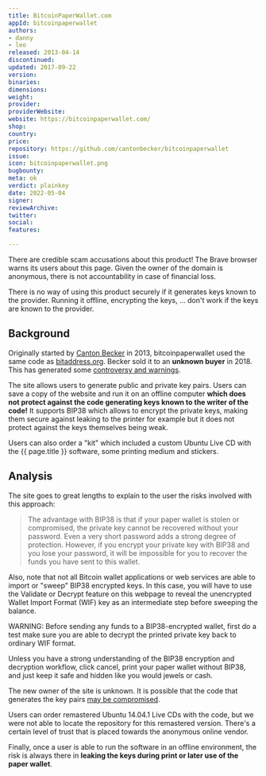 ```yaml
---
title: BitcoinPaperWallet.com
appId: bitcoinpaperwallet
authors:
- danny
- leo
released: 2013-04-14
discontinued: 
updated: 2017-09-22
version: 
binaries: 
dimensions: 
weight: 
provider: 
providerWebsite: 
website: https://bitcoinpaperwallet.com/
shop: 
country: 
price: 
repository: https://github.com/cantonbecker/bitcoinpaperwallet
issue: 
icon: bitcoinpaperwallet.png
bugbounty: 
meta: ok
verdict: plainkey
date: 2022-05-04
signer: 
reviewArchive: 
twitter: 
social: 
features: 

---
```


<div class="alertBox"><div>
<p>There are credible scam accusations about this product! The Brave browser
warns its users about this page. Given the owner of the domain is anonymous,
there is not accountability in case of financial loss.</p>
<p>There is no way of using this product securely if it generates keys known to
the provider. Running it offline, encrypting the keys, ... don't work if the
keys are known to the provider.</p>
</div></div>

## Background

Originally started by [Canton Becker](https://github.com/cantonbecker/) in 2013,
bitcoinpaperwallet used the same code as
[bitaddress.org](https://github.com/pointbiz/bitaddress.org). Becker sold it to
an **unknown buyer** in 2018. This has generated some
[controversy and warnings](https://www.reddit.com/r/Bitcoin/comments/gl6v7d/vulnerability_discovered_on_bitcoinpaperwalletcom/fqvpo7v/).

The site allows users to generate public and private key pairs. Users can save a
copy of the website and run it on an offline computer **which does not protect
against the code generating keys known to the writer of the code!** It supports
BIP38 which allows to encrypt the private keys, making them secure against
leaking to the printer for example but it does not protect against the keys
themselves being weak.

Users can also order a "kit" which included a custom Ubuntu Live CD with the {{ page.title }} software, some printing medium and stickers. 

## Analysis 

The site goes to great lengths to explain to the user the risks involved with this approach: 

> The advantage with BIP38 is that if your paper wallet is stolen or compromised, the private key cannot be recovered without your password. Even a very short password adds a strong degree of protection. However, if you encrypt your private key with BIP38 and you lose your password, it will be impossible for you to recover the funds you have sent to this wallet.
>
Also, note that not all Bitcoin wallet applications or web services are able to import or "sweep" BIP38 encrypted keys. In this case, you will have to use the Validate or Decrypt feature on this webpage to reveal the unencrypted Wallet Import Format (WIF) key as an intermediate step before sweeping the balance.
>
WARNING: Before sending any funds to a BIP38-encrypted wallet, first do a test make sure you are able to decrypt the printed private key back to ordinary WIF format.
>
Unless you have a strong understanding of the BIP38 encryption and decryption workflow, click cancel, print your paper wallet without BIP38, and just keep it safe and hidden like you would jewels or cash.

The new owner of the site is unknown. It is possible that the code that generates the key pairs [may be compromised](https://np.reddit.com/r/Bitcoin/comments/6ss91w/seriously_how_are_you_all_generating_your_private/dlf4uhr/). 

Users can order remastered Ubuntu 14.04.1 Live CDs with the code, but we were not able to locate the repository for this remastered version. There's a certain level of trust that is placed towards the anonymous online vendor. 

Finally, once a user is able to run the software in an offline environment, the risk is always there in **leaking the keys during print or later use of the paper wallet**. 